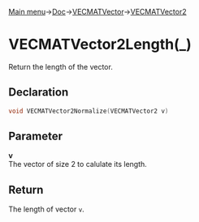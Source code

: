 [Main menu](../../../../Readme.md)->[Doc](../../../VECMATKit.md)->[VECMATVector](../../VECMATVector.md)->[VECMATVector2](../../VECMATVector2.md)

# VECMATVector2Length(\_)
Return the length of the vector.

## **Declaration**
```C
void VECMATVector2Normalize(VECMATVector2 v)
```


## **Parameter**
**v**\
The vector of size 2 to calulate its length.

## **Return**
The length of vector `v`.
